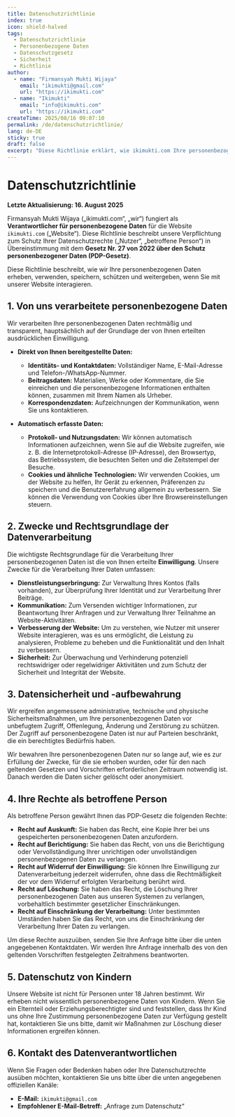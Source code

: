 ```yaml
---
title: Datenschutzrichtlinie
index: true
icon: shield-halved
tags:
  - Datenschutzrichtlinie
  - Personenbezogene Daten
  - Datenschutzgesetz
  - Sicherheit
  - Richtlinie
author:
  - name: "Firmansyah Mukti Wijaya"
    email: "ikimukti@gmail.com"
    url: "https://ikimukti.com"
  - name: "Ikimukti"
    email: "info@ikimukti.com"
    url: "https://ikimukti.com"
createTime: 2025/08/16 09:07:10
permalink: /de/datenschutzrichtlinie/
lang: de-DE
sticky: true
draft: false
excerpt: "Diese Richtlinie erklärt, wie ikimukti.com Ihre personenbezogenen Daten in Übereinstimmung mit den geltenden Gesetzen sammelt, verwendet und schützt."
---
```


# Datenschutzrichtlinie

**Letzte Aktualisierung: 16. August 2025**

Firmansyah Mukti Wijaya („ikimukti.com“, „wir“) fungiert als **Verantwortlicher für personenbezogene Daten** für die Website `ikimukti.com` („Website“). Diese Richtlinie beschreibt unsere Verpflichtung zum Schutz Ihrer Datenschutzrechte („Nutzer“, „betroffene Person“) in Übereinstimmung mit dem **Gesetz Nr. 27 von 2022 über den Schutz personenbezogener Daten (PDP-Gesetz)**.

Diese Richtlinie beschreibt, wie wir Ihre personenbezogenen Daten erheben, verwenden, speichern, schützen und weitergeben, wenn Sie mit unserer Website interagieren.

## 1. Von uns verarbeitete personenbezogene Daten
Wir verarbeiten Ihre personenbezogenen Daten rechtmäßig und transparent, hauptsächlich auf der Grundlage der von Ihnen erteilten ausdrücklichen Einwilligung.

- **Direkt von Ihnen bereitgestellte Daten:**
  - **Identitäts- und Kontaktdaten:** Vollständiger Name, E-Mail-Adresse und Telefon-/WhatsApp-Nummer.
  - **Beitragsdaten:** Materialien, Werke oder Kommentare, die Sie einreichen und die personenbezogene Informationen enthalten können, zusammen mit Ihrem Namen als Urheber.
  - **Korrespondenzdaten:** Aufzeichnungen der Kommunikation, wenn Sie uns kontaktieren.

- **Automatisch erfasste Daten:**
  - **Protokoll- und Nutzungsdaten:** Wir können automatisch Informationen aufzeichnen, wenn Sie auf die Website zugreifen, wie z. B. die Internetprotokoll-Adresse (IP-Adresse), den Browsertyp, das Betriebssystem, die besuchten Seiten und die Zeitstempel der Besuche.
  - **Cookies und ähnliche Technologien:** Wir verwenden Cookies, um der Website zu helfen, Ihr Gerät zu erkennen, Präferenzen zu speichern und die Benutzererfahrung allgemein zu verbessern. Sie können die Verwendung von Cookies über Ihre Browsereinstellungen steuern.

## 2. Zwecke und Rechtsgrundlage der Datenverarbeitung
Die wichtigste Rechtsgrundlage für die Verarbeitung Ihrer personenbezogenen Daten ist die von Ihnen erteilte **Einwilligung**. Unsere Zwecke für die Verarbeitung Ihrer Daten umfassen:
- **Dienstleistungserbringung:** Zur Verwaltung Ihres Kontos (falls vorhanden), zur Überprüfung Ihrer Identität und zur Verarbeitung Ihrer Beiträge.
- **Kommunikation:** Zum Versenden wichtiger Informationen, zur Beantwortung Ihrer Anfragen und zur Verwaltung Ihrer Teilnahme an Website-Aktivitäten.
- **Verbesserung der Website:** Um zu verstehen, wie Nutzer mit unserer Website interagieren, was es uns ermöglicht, die Leistung zu analysieren, Probleme zu beheben und die Funktionalität und den Inhalt zu verbessern.
- **Sicherheit:** Zur Überwachung und Verhinderung potenziell rechtswidriger oder regelwidriger Aktivitäten und zum Schutz der Sicherheit und Integrität der Website.

## 3. Datensicherheit und -aufbewahrung
Wir ergreifen angemessene administrative, technische und physische Sicherheitsmaßnahmen, um Ihre personenbezogenen Daten vor unbefugtem Zugriff, Offenlegung, Änderung und Zerstörung zu schützen. Der Zugriff auf personenbezogene Daten ist nur auf Parteien beschränkt, die ein berechtigtes Bedürfnis haben.

Wir bewahren Ihre personenbezogenen Daten nur so lange auf, wie es zur Erfüllung der Zwecke, für die sie erhoben wurden, oder für den nach geltenden Gesetzen und Vorschriften erforderlichen Zeitraum notwendig ist. Danach werden die Daten sicher gelöscht oder anonymisiert.

## 4. Ihre Rechte als betroffene Person
Als betroffene Person gewährt Ihnen das PDP-Gesetz die folgenden Rechte:
- **Recht auf Auskunft:** Sie haben das Recht, eine Kopie Ihrer bei uns gespeicherten personenbezogenen Daten anzufordern.
- **Recht auf Berichtigung:** Sie haben das Recht, von uns die Berichtigung oder Vervollständigung Ihrer unrichtigen oder unvollständigen personenbezogenen Daten zu verlangen.
- **Recht auf Widerruf der Einwilligung:** Sie können Ihre Einwilligung zur Datenverarbeitung jederzeit widerrufen, ohne dass die Rechtmäßigkeit der vor dem Widerruf erfolgten Verarbeitung berührt wird.
- **Recht auf Löschung:** Sie haben das Recht, die Löschung Ihrer personenbezogenen Daten aus unseren Systemen zu verlangen, vorbehaltlich bestimmter gesetzlicher Einschränkungen.
- **Recht auf Einschränkung der Verarbeitung:** Unter bestimmten Umständen haben Sie das Recht, von uns die Einschränkung der Verarbeitung Ihrer Daten zu verlangen.

Um diese Rechte auszuüben, senden Sie Ihre Anfrage bitte über die unten angegebenen Kontaktdaten. Wir werden Ihre Anfrage innerhalb des von den geltenden Vorschriften festgelegten Zeitrahmens beantworten.

## 5. Datenschutz von Kindern
Unsere Website ist nicht für Personen unter 18 Jahren bestimmt. Wir erheben nicht wissentlich personenbezogene Daten von Kindern. Wenn Sie ein Elternteil oder Erziehungsberechtigter sind und feststellen, dass Ihr Kind uns ohne Ihre Zustimmung personenbezogene Daten zur Verfügung gestellt hat, kontaktieren Sie uns bitte, damit wir Maßnahmen zur Löschung dieser Informationen ergreifen können.

## 6. Kontakt des Datenverantwortlichen
Wenn Sie Fragen oder Bedenken haben oder Ihre Datenschutzrechte ausüben möchten, kontaktieren Sie uns bitte über die unten angegebenen offiziellen Kanäle:

- **E-Mail:** `ikimukti@gmail.com`
- **Empfohlener E-Mail-Betreff:** „Anfrage zum Datenschutz“